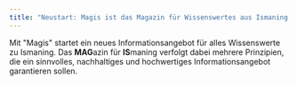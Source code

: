 ```yaml
---
title: "Neustart: Magis ist das Magazin für Wissenswertes aus Ismaning."
---
```


Mit "Magis" startet ein neues Informationsangebot für alles Wissenswerte zu Ismaning. Das **MAG**azin für **IS**maning verfolgt dabei mehrere Prinzipien, die ein sinnvolles, nachhaltiges und hochwertiges Informationsangebot garantieren sollen.